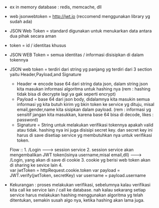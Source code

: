 * ex in memory database : redis, memcache, dll
* web jsonwebtoken = http://jwt.io (reccomend menggunakan library yg sudah ada)
* JSON Web Token =  standard digunakan untuk menukarkan data antara dua pihak secara 	aman
* token = id / identitas khusus
* JSON WEB Token = semua identitas / informasi disisipkan di dalam tokennya
* JSON web token = terdiri dari string yg panjang yg terdiri dari 3 section 			yaitu Header,Payload,and Signature
	* Header => encode base 64 dari string data json, dalam string json kita masukan informasi algoritma untuk hashing nya (rem : hashing tidak bisa di decrypte lagi ya gak seperti encrypt)
	* Payload = base 64 dari json body, didalamnya kita masukin semua informasi yg kita butuh kirim yg bkin token ke service yg dituju, misal email,gender,name kita sisipkan dalam payload. (rem : informasi yg sensitif jangan kita masukkan, karena base 64 bisa di decode, likes : password)
	* Signature = String untuk melakukan verifikasi tokennya apakah valid atau tidak.
	hashing nya ini juga disisipi secret key. dan secret key ini harus di save disetiap service yg membutuhkan nya untuk verifikasi token.

	Flow ::
		1.	/Login ---> session service
		2.  session service akan mengembalikan JWT token(isinya username,misal email,dll) ---> 	/Login, yang akan di save di cookie
		3.  cookie yg berisi web token akan di sharing ke sevice lain
		4.  
			var jwtToken = httpRequest.cookie.token
			var payload  = JWT.verify(jwtToken, secretKey)
			var username = payload.username

* Kekurangan : proses melakukan verifikasi, sebelumnya kalau verifikasi kita call ke service lain / call ke database. nah kalau sekarang setiap service harus melakukan hashing menggunakan algoritma yg telah ditentukan, semakin susah algo nya, ketika hashing akan lama juga. 